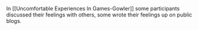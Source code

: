 In [[Uncomfortable Experiences In Games-Gowler]] some participants discussed their feelings with others, some wrote their feelings up on public blogs.
